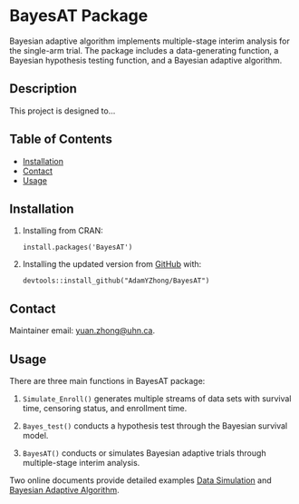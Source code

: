 <!-- This file is used to create README.md
Note that the README.md document may need updating to change
'\<0.001' to '<0.001'. 
-->

 
# BayesAT Package


Bayesian adaptive algorithm implements multiple-stage interim analysis for the single-arm trial. The package includes a data-generating function, a Bayesian hypothesis testing function, and a Bayesian adaptive algorithm. 


## Description
This project is designed to...

## Table of Contents
- [Installation](#installation)
- [Contact](#contact)
- [Usage](#usage)
  
## Installation

1. Installing from CRAN:
   ```
   install.packages('BayesAT')
   ```
2. Installing the updated version from [GitHub](https://github.com/) with:
   ```{r}
   devtools::install_github("AdamYZhong/BayesAT")
   ```

## Contact
Maintainer email: [yuan.zhong@uhn.ca](mailto:yuan.zhong@uhn.ca).


## Usage

There are three main functions in BayesAT package:

1. `Simulate_Enroll()` generates multiple streams of data sets with survival time, censoring status, and enrollment time.

2. `Bayes_test()` conducts a hypothesis test through the Bayesian survival model. 

3. `BayesAT()` conducts or simulates Bayesian adaptive trials through multiple-stage interim analysis.

Two online documents provide detailed examples [Data Simulation](https://github.com/AdamYZhong/BayesAT/blob/main/vignettes/SimulationEnroll.pdf) and [Bayesian Adaptive Algorithm](https://github.com/AdamYZhong/BayesAT/blob/main/vignettes/BayesianInference.pdf).
